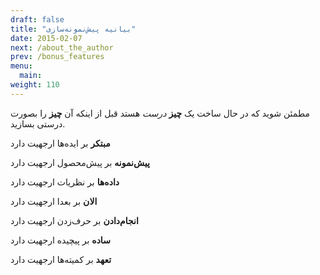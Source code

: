 ```yaml
---
draft: false
title: "بیانیه پیش‌نمونه‌سازی"
date: 2015-02-07
next: /about_the_author
prev: /bonus_features
menu:
  main:
weight: 110
---
```


مطمئن شوید که در حال ساخت یک **چیز** _درست_ هستد قبل از اینکه آن **چیز** را بصورت درستی بسازید.

**مبتکر** بر ایده‌ها ارجهیت دارد

**پیش‌نمونه** بر پیش‌محصول ارجهیت دارد

**داد‌‌ه‌ها** بر نظریات ارجهیت دارد

**الان** بر بعدا ارجهیت دارد

**انجام‌دادن** بر حرف‌زدن ارجهیت دارد

**ساده** بر پیچیده ارجهیت دارد

**تعهد** بر کمیته‌ها ارجهیت دارد

